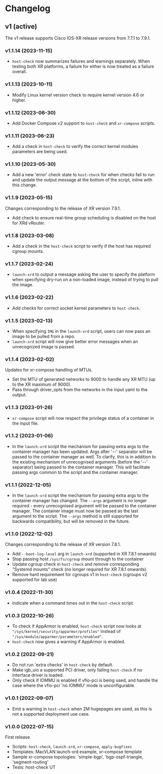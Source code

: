 # Changelog


## v1 (active)

The v1 release supports Cisco IOS-XR release versions from 7.7.1 to 7.9.1.

### v1.1.14 (2023-11-15)

- `host-check` now summarizes failures and warnings separately. When testing both XR platforms, a failure for either is now treated as a failure overall.

### v1.1.13 (2023-10-11)

- Modify Linux kernel version check to require kernel version 4.6 or higher.

### v1.1.12 (2023-06-30)

- Add Docker Compose v2 support to `host-check` and `xr-compose` scripts.

### v1.1.11 (2023-06-23)

- Add a check in `host-check` to verify the correct kernel modules parameters are being used.

### v1.1.10 (2023-05-30)

- Add a new 'error' check state to `host-check` for when checks fail to run and update the output message at the bottom of the script, inline with this change.


### v1.1.9 (2023-05-15)

Changes corresponding to the release of XR version 7.9.1.

- Add check to ensure real-time group scheduling is disabled on the host for XRd vRouter.


### v1.1.8 (2023-03-08)

- Add a check in the `host-check` script to verify if the host has required cgroup mounts.


### v1.1.7 (2023-02-24)

- `launch-xrd` to output a message asking the user to specify the platform when specifying dry-run on a non-loaded image, instead of trying to pull the image.


### v1.1.6 (2023-02-22)

- Add checks for correct socket kernel parameters to `host-check`.


### v1.1.5 (2023-02-13)

- When specifying `IMG` in the `launch-xrd` script, users can now pass an image to be pulled from a repo.
- `launch-xrd` script will now give better error messages when an unrecognized image is passed.


### v1.1.4 (2023-02-02)

Updates for xr-compose handling of MTUs.
- Set the MTU of generated networks to 9000 to handle any XR MTU (up to the XR maximum of 9000).
- Pass through driver_opts from the networks in the input yaml to the output.


### v1.1.3 (2023-01-26)

- `xr-compose` script will now respect the privilege status of a container in the input file.


### v1.1.2 (2023-01-06)

- In the `launch-xrd` script the mechanism for passing extra args to the container manager has been updated. Args after '--' separator will be passed to the container manager as well. To clarify, this is in addition to the existing mechanism of unrecognised arguments (before the '--' separator) being passed to the container manager. This will facilitate passing args common to the script and the container manager.


### v1.1.1 (2022-12-05)

- In the `launch-xrd` script the mechanism for passing extra args to the container manager has changed. The `--args` argument is no longer required - every unrecognised argument will be passed to the container manager. The container image must now be passed as the last argument to the script. The `--args` method is still supported for backwards compatibility, but will be removed in the future.


### v1.1.0 (2022-12-02)

Changes corresponding to the release of XR version 7.8.1.

- Add `--boot-log-level` arg in `launch-xrd` (supported in XR 7.8.1 onwards)
- Stop passing host `/sys/fs/cgroup` mount through to the container
- Update cgroup check in `host-check` and remove corresponding "Systemd mounts" check (no longer required for XR 7.8.1 onwards)
- Remove hard requirement for cgroups v1 in `host-check` (cgroups v2 supported for lab use)


### v1.0.4 (2022-11-30)

- Indicate when a command times out in the `host-check` script.


### v1.0.3 (2022-10-26)

- To check if AppArmor is enabled, `host-check` script now looks at `"/sys/kernel/security/apparmor/profiles"` instead of `"/sys/module/apparmor/parameters/enabled"`.
- `host-check` now gives a warning if AppArmor is enabled.


### v1.0.2 (2022-09-21)

- Do not run 'extra checks' in `host-check` by default.
- Make igb_uio a supported PCI driver, only failing `host-check` if no interface driver is loaded.
- Only check if IOMMU is enabled if vfio-pci is being used, and handle the case where the vfio-pci 'no IOMMU' mode is unconfigurable.


### v1.0.1 (2022-09-07)

- Emit a warning in `host-check` when 2M hugepages are used, as this is not a
supported deployment use case.


### v1.0.0 (2022-07-15)

First release.

- Scripts: `host-check`, `launch-xrd`, `xr-compose`, `apply-bugfixes`
- Templates: MacVLAN launch-xrd example, xr-compose template
- Sample xr-compose topologies: 'simple-bgp', 'bgp-ospf-triangle, 'segment-routing'
- Tests: host-check UT

